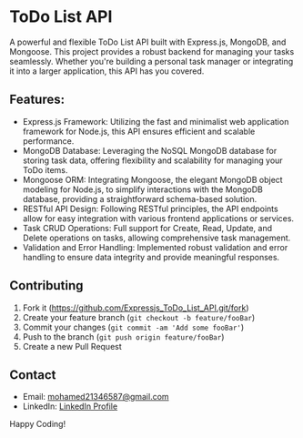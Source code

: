 # ToDo List API
A powerful and flexible ToDo List API built with Express.js, MongoDB, and Mongoose. This project provides a robust backend for managing your tasks seamlessly. Whether you're building a personal task manager or integrating it into a larger application, this API has you covered.

## Features:
- Express.js Framework: Utilizing the fast and minimalist web application framework for Node.js, this API ensures efficient and scalable performance.
- MongoDB Database: Leveraging the NoSQL MongoDB database for storing task data, offering flexibility and scalability for managing your ToDo items.
- Mongoose ORM: Integrating Mongoose, the elegant MongoDB object modeling for Node.js, to simplify interactions with the MongoDB database, providing a straightforward schema-based solution.
- RESTful API Design: Following RESTful principles, the API endpoints allow for easy integration with various frontend applications or services.
- Task CRUD Operations: Full support for Create, Read, Update, and Delete operations on tasks, allowing comprehensive task management.
- Validation and Error Handling: Implemented robust validation and error handling to ensure data integrity and provide meaningful responses.

## Contributing

1. Fork it (<https://github.com/Expressjs_ToDo_List_API.git/fork>)
2. Create your feature branch (`git checkout -b feature/fooBar`)
3. Commit your changes (`git commit -am 'Add some fooBar'`)
4. Push to the branch (`git push origin feature/fooBar`)
5. Create a new Pull Request

## Contact 
- Email: <mohamed21346587@gmail.com>
- LinkedIn: [LinkedIn Profile](https://www.linkedin.com/in/mohamed-ashraf-abd-elmoneam-409538246?lipi=urn%3Ali%3Apage%3Ad_flagship3_profile_view_base_contact_details%3BgLq%2BPh0QQX62Mwzt3ozQGQ%3D%3D)


Happy Coding!
